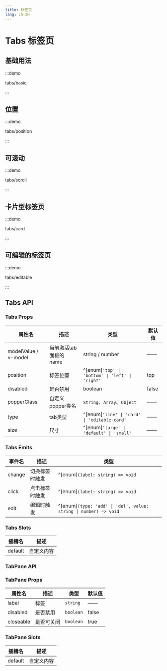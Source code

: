 ```yaml
---
title: 标签页
lang: ch-ZH
---
```


# Tabs 标签页

## 基础用法

:::demo

tabs/basic

:::

## 位置

:::demo

tabs/position

:::

## 可滚动

:::demo

tabs/scroll

:::

## 卡片型标签页

:::demo

tabs/card

:::

## 可编辑的标签页

:::demo

tabs/editable

:::

## Tabs API

### Tabs Props

| 属性名               | 描述                   | 类型                                            | 默认值 |
| -------------------- | ---------------------- | ----------------------------------------------- | ------ |
| modelValue / v-model | 当前激活tab面板的 name | string / number                                 | ——     |
| position             | 标签位置               | ^[enum]`'top' \| 'bottom' \| 'left' \| 'right'` | top    |
| disabled             | 是否禁用               | boolean                                         | false  |
| popperClass          | 自定义popper类名       | `String`、`Array`、`Object`                     | ——     |
| type                 | tab类型                | ^[enum]`'line' \| 'card' \| 'editable-card'`    | ——     |
| size                 | 尺寸                   | ^[enum]`'large' \| 'default' \| 'small'`        | ——     |

### Tabs Emits

| 事件名 | 描述           | 类型                                                             |
| ------ | -------------- | ---------------------------------------------------------------- |
| change | 切换标签时触发 | ^[enum]`(label: string) => void`                                 |
| click  | 点击标签时触发 | ^[enum]`(label: string) => void`                                 |
| edit   | 编辑时触发     | ^[enum]`(type: 'add' \| 'del', value: string \| number) => void` |

### Tabs Slots

| 插槽名  | 描述       |
| ------- | ---------- |
| default | 自定义内容 |

### TabPane API

### TabPane Props

| 属性名    | 描述       | 类型      | 默认值 |
| --------- | ---------- | --------- | ------ |
| label     | 标签       | `string`  | ——     |
| disabled  | 是否禁用   | `boolean` | false  |
| closeable | 是否可关闭 | `boolean` | true   |

### TabPane Slots

| 插槽名  | 描述       |
| ------- | ---------- |
| default | 自定义内容 |
